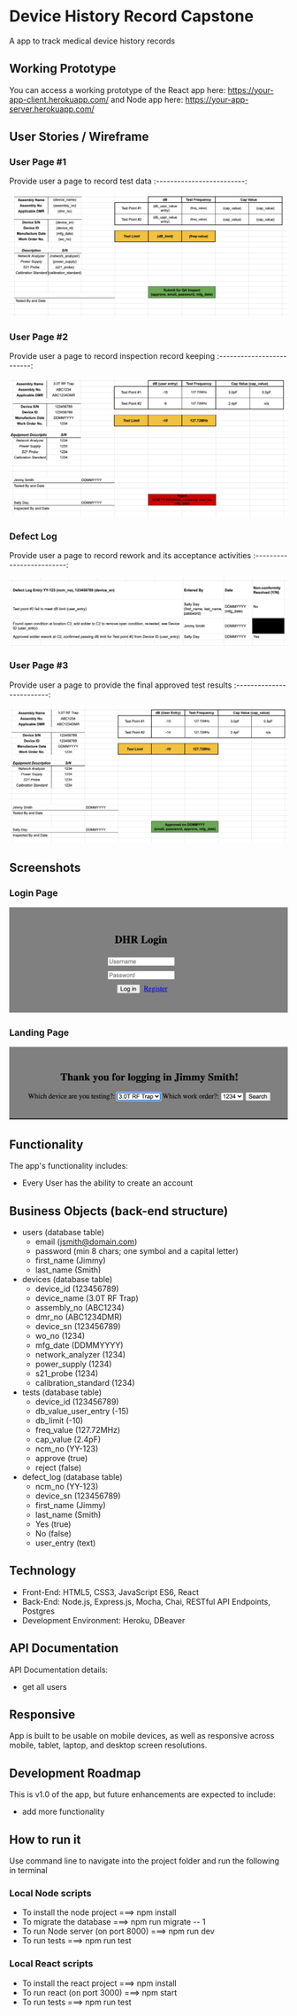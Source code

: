 # Device History Record Capstone

A app to track medical device history records

## Working Prototype
You can access a working prototype of the React app here: https://your-app-client.herokuapp.com/ and Node app here: https://your-app-server.herokuapp.com/


## User Stories / Wireframe





### User Page #1
Provide user a page to record test data
:-------------------------:

![User Page #2 Design](/github-images/wireframes/user-page-1.png)

### User Page #2
Provide user a page to record inspection record keeping
:-------------------------:

![Landing Page Design](/github-images/wireframes/user-page-2.png)

### Defect Log
Provide user a page to record rework and its acceptance activities
:-------------------------:

![Landing Page Design](/github-images/wireframes/defect-log.png)

### User Page #3
Provide user a page to provide the final approved test results
:-------------------------:

![Landing Page Design](/github-images/wireframes/user-page-3.png)



## Screenshots

### Login Page
![Login Page Design](/github-images/screenshots/login.png)

### Landing Page
![Landing Page Design](/github-images/screenshots/landing-page.png)



## Functionality
The app's functionality includes:
* Every User has the ability to create an account

## Business Objects (back-end structure)
* users (database table)
   * email (jsmith@domain.com)
   * password (min 8 chars; one symbol and a capital letter)
   * first_name (Jimmy)
   * last_name (Smith)
* devices (database table)
   * device_id (123456789)
   * device_name (3.0T RF Trap)
   * assembly_no (ABC1234)
   * dmr_no (ABC1234DMR)
   * device_sn (123456789)
   * wo_no (1234)
   * mfg_date (DDMMYYYY)
   * network_analyzer (1234)
   * power_supply (1234)
   * s21_probe (1234)
   * calibration_standard (1234)
* tests (database table)
   * device_id (123456789)
   * db_value_user_entry (-15)
   * db_limit (-10)
   * freq_value (127.72MHz)
   * cap_value (2.4pF)
   * ncm_no (YY-123)
   * approve (true)
   * reject (false)
* defect_log (database table)
   * ncm_no (YY-123)
   * device_sn (123456789)
   * first_name (Jimmy)
   * last_name (Smith)
   * Yes (true)
   * No  (false)
   * user_entry (text)

## Technology
* Front-End: HTML5, CSS3, JavaScript ES6, React
* Back-End: Node.js, Express.js, Mocha, Chai, RESTful API Endpoints, Postgres
* Development Environment: Heroku, DBeaver

## API Documentation
API Documentation details:
* get all users

## Responsive
App is built to be usable on mobile devices, as well as responsive across mobile, tablet, laptop, and desktop screen resolutions.

## Development Roadmap
This is v1.0 of the app, but future enhancements are expected to include:
* add more functionality

## How to run it
Use command line to navigate into the project folder and run the following in terminal

### Local Node scripts
* To install the node project ===> npm install
* To migrate the database ===> npm run migrate -- 1
* To run Node server (on port 8000) ===> npm run dev
* To run tests ===> npm run test

### Local React scripts
* To install the react project ===> npm install
* To run react (on port 3000) ===> npm start
* To run tests ===> npm run test